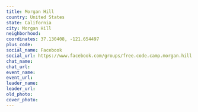 ```yaml
---
title: Morgan Hill
country: United States
state: California
city: Morgan Hill
neighborhood: 
coordinates: 37.130408, -121.654497
plus_code:
social_name: Facebook
social_url: https://www.facebook.com/groups/free.code.camp.morgan.hill
chat_name:
chat_url:
event_name:
event_url:
leader_name:
leader_url:
old_photo: 
cover_photo:
---
```

